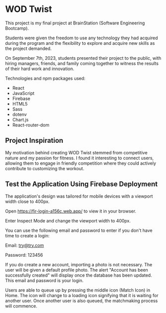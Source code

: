# WOD Twist

This project is my final project at BrainStation (Software Engineering Bootcamp).

Students were given the freedom to use any technology they had acquired during the program and the flexibility to explore and acquire new skills as the project demanded.

On September 7th, 2023, students presented their project to the public, with hiring managers, friends, and family coming together to witness the results of their hard work and innovation.

Technologies and npm packages used:

- React
- JavaScript
- Firebase
- HTML5
- Sass
- dotenv
- Chart.js
- React-router-dom

## Project Inspiration

My motivation behind creating WOD Twist stemmed from competitive nature and my passion for fitness. I found it interesting to connect users, allowing them to engage in friendly competition where they could actively contribute to customizing the workout.

## Test the Application Using Firebase Deployment

The application's design was tailored for mobile devices with a viewport width close to 400px.

Open https://fir-login-a156c.web.app/ to view it in your browser.

Enter Inspect Mode and change the viewport width to 400px.

You can use the following email and password to enter if you don't have time to create a login:

Email: try@try.com

Password: 123456

If you do create a new account, importing a photo is not necessary. The user will be given a default profile photo. The alert "Account has been successfully created" will display once the database has been updated. This email and password is your login.

Users are able to queue up by pressing the middle icon (Match Icon) in Home. The icon will change to a loading icon signifying that it is waiting for another user. Once another user is also queued, the matchmaking process will commence.
